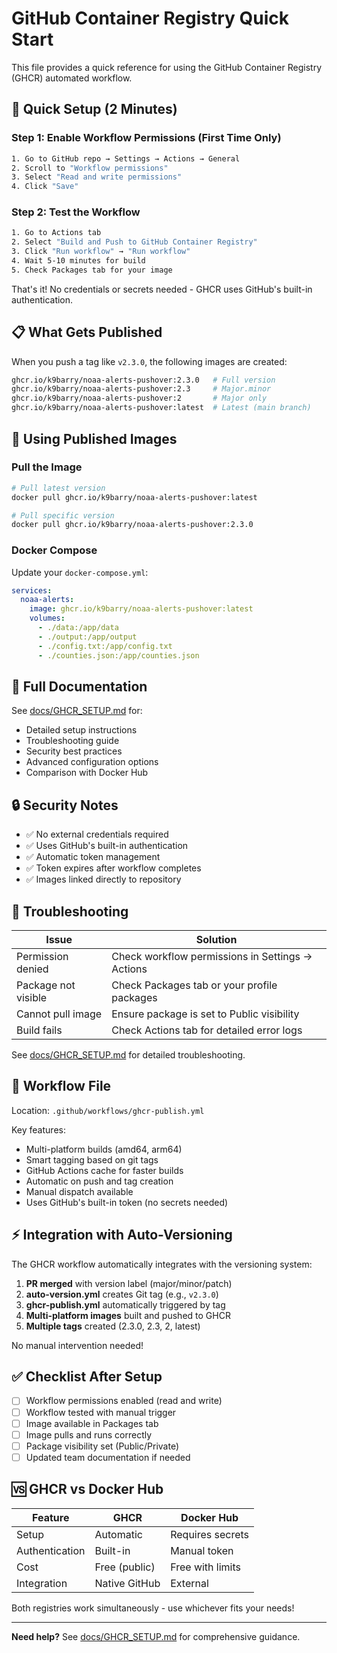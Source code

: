# GitHub Container Registry Quick Start

This file provides a quick reference for using the GitHub Container Registry (GHCR) automated workflow.

## 🚀 Quick Setup (2 Minutes)

### Step 1: Enable Workflow Permissions (First Time Only)

```bash
1. Go to GitHub repo → Settings → Actions → General
2. Scroll to "Workflow permissions"
3. Select "Read and write permissions"
4. Click "Save"
```

### Step 2: Test the Workflow

```bash
1. Go to Actions tab
2. Select "Build and Push to GitHub Container Registry"
3. Click "Run workflow" → "Run workflow"
4. Wait 5-10 minutes for build
5. Check Packages tab for your image
```

That's it! No credentials or secrets needed - GHCR uses GitHub's built-in authentication.

## 📋 What Gets Published

When you push a tag like `v2.3.0`, the following images are created:

```bash
ghcr.io/k9barry/noaa-alerts-pushover:2.3.0   # Full version
ghcr.io/k9barry/noaa-alerts-pushover:2.3     # Major.minor
ghcr.io/k9barry/noaa-alerts-pushover:2       # Major only
ghcr.io/k9barry/noaa-alerts-pushover:latest  # Latest (main branch)
```

## 🧪 Using Published Images

### Pull the Image

```bash
# Pull latest version
docker pull ghcr.io/k9barry/noaa-alerts-pushover:latest

# Pull specific version
docker pull ghcr.io/k9barry/noaa-alerts-pushover:2.3.0
```

### Docker Compose

Update your `docker-compose.yml`:

```yaml
services:
  noaa-alerts:
    image: ghcr.io/k9barry/noaa-alerts-pushover:latest
    volumes:
      - ./data:/app/data
      - ./output:/app/output
      - ./config.txt:/app/config.txt
      - ./counties.json:/app/counties.json
```

## 📖 Full Documentation

See [docs/GHCR_SETUP.md](GHCR_SETUP.md) for:
- Detailed setup instructions
- Troubleshooting guide
- Security best practices
- Advanced configuration options
- Comparison with Docker Hub

## 🔒 Security Notes

- ✅ No external credentials required
- ✅ Uses GitHub's built-in authentication
- ✅ Automatic token management
- ✅ Token expires after workflow completes
- ✅ Images linked directly to repository

## 🐛 Troubleshooting

| Issue | Solution |
|-------|----------|
| Permission denied | Check workflow permissions in Settings → Actions |
| Package not visible | Check Packages tab or your profile packages |
| Cannot pull image | Ensure package is set to Public visibility |
| Build fails | Check Actions tab for detailed error logs |

See [docs/GHCR_SETUP.md](GHCR_SETUP.md) for detailed troubleshooting.

## 📝 Workflow File

Location: `.github/workflows/ghcr-publish.yml`

Key features:
- Multi-platform builds (amd64, arm64)
- Smart tagging based on git tags
- GitHub Actions cache for faster builds
- Automatic on push and tag creation
- Manual dispatch available
- Uses GitHub's built-in token (no secrets needed)

## ⚡ Integration with Auto-Versioning

The GHCR workflow automatically integrates with the versioning system:

1. **PR merged** with version label (major/minor/patch)
2. **auto-version.yml** creates Git tag (e.g., `v2.3.0`)
3. **ghcr-publish.yml** automatically triggered by tag
4. **Multi-platform images** built and pushed to GHCR
5. **Multiple tags** created (2.3.0, 2.3, 2, latest)

No manual intervention needed!

## ✅ Checklist After Setup

- [ ] Workflow permissions enabled (read and write)
- [ ] Workflow tested with manual trigger
- [ ] Image available in Packages tab
- [ ] Image pulls and runs correctly
- [ ] Package visibility set (Public/Private)
- [ ] Updated team documentation if needed

## 🆚 GHCR vs Docker Hub

| Feature | GHCR | Docker Hub |
|---------|------|------------|
| Setup | Automatic | Requires secrets |
| Authentication | Built-in | Manual token |
| Cost | Free (public) | Free with limits |
| Integration | Native GitHub | External |

Both registries work simultaneously - use whichever fits your needs!

---

**Need help?** See [docs/GHCR_SETUP.md](GHCR_SETUP.md) for comprehensive guidance.

